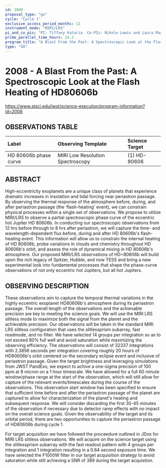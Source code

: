 ```yaml
---
id: 2008
proposal_type: "go"
cycle: "Cycle 1"
exclusive_access_period_months: 12
instrument_mode: "MIRI/LRS"
pi_and_co_pis: "PI: Tiffany Kataria  Co-PIs: Nikole Lewis and Laura Mayorga"
prime_parallel_time_hours: 24.2
program_title: "A Blast From the Past: A Spectroscopic Look at the Flash Heating of HD80606b"
type: "GO"
---
```

# 2008 - A Blast From the Past: A Spectroscopic Look at the Flash Heating of HD80606b
https://www.stsci.edu/jwst/science-execution/program-information?id=2008
## OBSERVATIONS TABLE
| Label                  | Observing Template             | Science Target |
| :--------------------- | :----------------------------- | :------------- |
| HD 80606b phase curve | MIRI Low Resolution Spectroscopy | (1) HD-80606   |

## ABSTRACT

High-eccentricity exoplanets are a unique class of planets that experience dramatic increases in insolation and tidal forcing near periastron passage. By observing the thermal response of the atmosphere before, during, and after periastron passage (the ‘flash-heating' event), we can constrain physical processes within a single set of observations. We propose to utilize MIRI/LRS to observe a partial spectroscopic phase curve of the eccentric hot Jupiter HD 80606b. In conducting our spectroscopic observations from 12 hrs before through to 8 hrs after periastron, we will capture the time- and wavelength-dependent flux before, during and after HD 80606b's flash-heating event. This information will allow us to constrain the internal heating of HD 80606b, probe variations in clouds and chemistry throughout HD 80606b's orbit, and assess the role of dynamical mixing in HD 80606b's atmosphere. Our proposed MIRI/LRS observations of HD~80606b will build upon the rich legacy of Spitzer, Hubble, and now TESS and bring a new experimental look into fundamental processes that shape the phase-curve observations of not only eccentric hot Jupiters, but all hot Jupiters.

## OBSERVING DESCRIPTION

These observations aim to capture the temporal thermal variations in the highly eccentric exoplanet HD80606b's atmosphere during its periastron passage. The overall length of the observations and the achievable precision are key to meeting the science goals. We will use the MIRI LRS slitless mode to maximize both the signal from the planet and the achievable precision. Our observations will be taken in the standard MIRI LRS slitless configuration that uses the slitlessprism subarray, fast readmode, and no filter. We have selected 14 groups per integration so as to not exceed 80% full well and avoid saturation while maximizing the observing efficiency. The observations will consist of 32337 integrations with 2.3856 seconds per integration covering roughly 20 hours of HD80606b's orbit centered on the secondary eclipse event and inclusive of periastron passage. Given the target brightness and leveraging simulations from JWST PandExo, we expect to achive a one-sigma precision of 100 ppm at 8 micron on a 1 hour timescale. We have allowed for a full 60 minute window/phase range at the start of the observation, which will still allow for capture of the relevant events/timescales during the course of the observations. This observation start window has been specified to ensure that sufficient time before and after the periastron passage of the planet are captured to allow for characterization of the planet's heating and subsequent response. We will consider discarding the first 30-45 minutes of the observation if necessary due to detector ramp effects with no impact on the overall science goals. Given the observability of the target and its orbital period, there are two opportunities to capture the periastron passage of HD80606b during cycle 1.

For target acquisition we have followed the proceedure outlined in JDox for MIRI LRS slitless observations. We will acquire on the science target using the slitlessprism subarray with the fast readout pattern with 4 groups per integration and 1 integration resulting in a 0.64 second exposure time. We have selected the F1000W filter in our target acquisition strategy to avoid saturation while still achieving a SNR of 389 during the target acquistion.